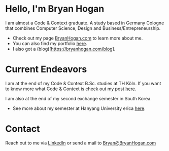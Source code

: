 # Hello, I'm Bryan Hogan
I am almost a Code & Context graduate. A study based in Germany Cologne that combines Computer Science, Design and Business/Entrepreneurship.

- Check out my page [BryanHogan.com](https://bryanhogan.com) to learn more about me.
- You can also find my portfolio [here](https://bryanhogan.com/portfolio).
- I also got a (blog)[https://bryanhogan.com/blog].

# Current Endeavors
I am at the end of my Code & Context B.Sc. studies at TH Köln. If you want to know more what Code & Context is check out my post [here](https://bryanhogan.com/blog/what-is-coco).


I am also at the end of my second exchange semester in South Korea.
- See more about my semester at Hanyang University erica [here](https://bryanhogan.com/blog/hanyang-erica-exchange).

# Contact
Reach out to me via [LinkedIn](https://www.linkedin.com/in/bryanhoganme/) or send a mail to Bryan@BryanHogan.com